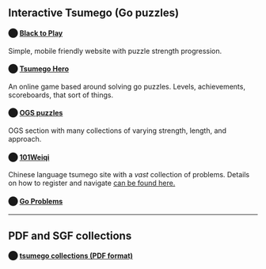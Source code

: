 ## **Interactive Tsumego (Go puzzles)**

#### ⬤ [**Black to Play**](https://blacktoplay.com/?p=693)
Simple, mobile friendly website with puzzle strength progression.

#### ⬤ [**Tsumego Hero**](https://tsumego-hero.com/)
An online game based around solving go puzzles. Levels, achievements, scoreboards, that sort of things.

#### ⬤ [**OGS puzzles**](https://online-go.com/puzzles)
OGS section with many collections of varying strength, length, and approach.

#### ⬤ [**101Weiqi**](https://www.101weiqi.com/)
Chinese language tsumego site with a *vast* collection of problems. Details on how to register and navigate [can be found here.](https://imgur.com/a/Sh67B8w)

#### ⬤ [**Go Problems**](http://goproblems.com/)



---

## **PDF and SGF collections**
#### ⬤ [ tsumego collections (PDF format)](http://tsumego.tasuki.org/?page=tsumego)